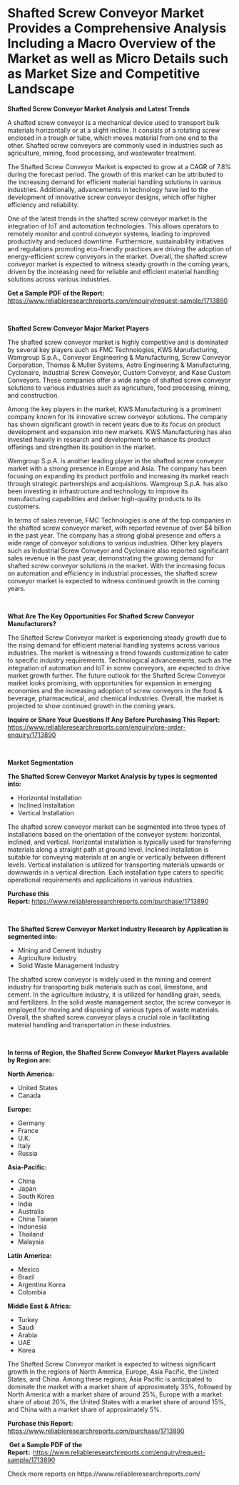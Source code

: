 <p><h1>Shafted Screw Conveyor Market Provides a Comprehensive Analysis Including a Macro Overview of the Market as well as Micro Details such as Market Size and Competitive Landscape</h1></p><p><strong>Shafted Screw Conveyor Market Analysis and Latest Trends</strong></p>
<p><p>A shafted screw conveyor is a mechanical device used to transport bulk materials horizontally or at a slight incline. It consists of a rotating screw enclosed in a trough or tube, which moves material from one end to the other. Shafted screw conveyors are commonly used in industries such as agriculture, mining, food processing, and wastewater treatment.</p><p>The Shafted Screw Conveyor Market is expected to grow at a CAGR of 7.8% during the forecast period. The growth of this market can be attributed to the increasing demand for efficient material handling solutions in various industries. Additionally, advancements in technology have led to the development of innovative screw conveyor designs, which offer higher efficiency and reliability.</p><p>One of the latest trends in the shafted screw conveyor market is the integration of IoT and automation technologies. This allows operators to remotely monitor and control conveyor systems, leading to improved productivity and reduced downtime. Furthermore, sustainability initiatives and regulations promoting eco-friendly practices are driving the adoption of energy-efficient screw conveyors in the market. Overall, the shafted screw conveyor market is expected to witness steady growth in the coming years, driven by the increasing need for reliable and efficient material handling solutions across various industries.</p></p>
<p><strong>Get a Sample PDF of the Report:&nbsp;</strong> <a href="https://www.reliableresearchreports.com/enquiry/request-sample/1713890">https://www.reliableresearchreports.com/enquiry/request-sample/1713890</a></p>
<p>&nbsp;</p>
<p><strong>Shafted Screw Conveyor Major Market Players</strong></p>
<p><p>The shafted screw conveyor market is highly competitive and is dominated by several key players such as FMC Technologies, KWS Manufacturing, Wamgroup S.p.A., Conveyor Engineering & Manufacturing, Screw Conveyor Corporation, Thomas & Muller Systems, Astro Engineering & Manufacturing, Cyclonaire, Industrial Screw Conveyor, Custom Conveyor, and Kase Custom Conveyors. These companies offer a wide range of shafted screw conveyor solutions to various industries such as agriculture, food processing, mining, and construction.</p><p>Among the key players in the market, KWS Manufacturing is a prominent company known for its innovative screw conveyor solutions. The company has shown significant growth in recent years due to its focus on product development and expansion into new markets. KWS Manufacturing has also invested heavily in research and development to enhance its product offerings and strengthen its position in the market.</p><p>Wamgroup S.p.A. is another leading player in the shafted screw conveyor market with a strong presence in Europe and Asia. The company has been focusing on expanding its product portfolio and increasing its market reach through strategic partnerships and acquisitions. Wamgroup S.p.A. has also been investing in infrastructure and technology to improve its manufacturing capabilities and deliver high-quality products to its customers.</p><p>In terms of sales revenue, FMC Technologies is one of the top companies in the shafted screw conveyor market, with reported revenue of over $4 billion in the past year. The company has a strong global presence and offers a wide range of conveyor solutions to various industries. Other key players such as Industrial Screw Conveyor and Cyclonaire also reported significant sales revenue in the past year, demonstrating the growing demand for shafted screw conveyor solutions in the market. With the increasing focus on automation and efficiency in industrial processes, the shafted screw conveyor market is expected to witness continued growth in the coming years.</p></p>
<p>&nbsp;</p>
<p><strong>What Are The Key Opportunities For Shafted Screw Conveyor Manufacturers?</strong></p>
<p><p>The Shafted Screw Conveyor market is experiencing steady growth due to the rising demand for efficient material handling systems across various industries. The market is witnessing a trend towards customization to cater to specific industry requirements. Technological advancements, such as the integration of automation and IoT in screw conveyors, are expected to drive market growth further. The future outlook for the Shafted Screw Conveyor market looks promising, with opportunities for expansion in emerging economies and the increasing adoption of screw conveyors in the food & beverage, pharmaceutical, and chemical industries. Overall, the market is projected to show continued growth in the coming years.</p></p>
<p><strong>Inquire or Share Your Questions If Any Before Purchasing This Report:</strong> <a href="https://www.reliableresearchreports.com/enquiry/pre-order-enquiry/1713890">https://www.reliableresearchreports.com/enquiry/pre-order-enquiry/1713890</a></p>
<p>&nbsp;</p>
<p><strong>Market Segmentation</strong></p>
<p><strong>The Shafted Screw Conveyor Market Analysis by types is segmented into:</strong></p>
<p><ul><li>Horizontal Installation</li><li>Inclined Installation</li><li>Vertical Installation</li></ul></p>
<p><p>The shafted screw conveyor market can be segmented into three types of installations based on the orientation of the conveyor system: horizontal, inclined, and vertical. Horizontal installation is typically used for transferring materials along a straight path at ground level. Inclined installation is suitable for conveying materials at an angle or vertically between different levels. Vertical installation is utilized for transporting materials upwards or downwards in a vertical direction. Each installation type caters to specific operational requirements and applications in various industries.</p></p>
<p><strong>Purchase this Report:&nbsp;</strong><a href="https://www.reliableresearchreports.com/purchase/1713890">https://www.reliableresearchreports.com/purchase/1713890</a></p>
<p>&nbsp;</p>
<p><strong>The Shafted Screw Conveyor Market Industry Research by Application is segmented into:</strong></p>
<p><ul><li>Mining and Cement Industry</li><li>Agriculture Industry</li><li>Solid Waste Management Industry</li></ul></p>
<p><p>The shafted screw conveyor is widely used in the mining and cement industry for transporting bulk materials such as coal, limestone, and cement. In the agriculture industry, it is utilized for handling grain, seeds, and fertilizers. In the solid waste management sector, the screw conveyor is employed for moving and disposing of various types of waste materials. Overall, the shafted screw conveyor plays a crucial role in facilitating material handling and transportation in these industries.</p></p>
<p>&nbsp;</p>
<p><strong>In terms of Region, the Shafted Screw Conveyor Market Players available by Region are:</strong></p>
<p>
    <p> <strong> North America: </strong>
        <ul>
            <li>United States</li>
            <li>Canada</li>
        </ul>
        </p> 
    <p> <strong> Europe: </strong>
        <ul>
            <li>Germany</li>
            <li>France</li>
            <li>U.K.</li>
            <li>Italy</li>
            <li>Russia</li>
        </ul>
        </p> 
    <p> <strong> Asia-Pacific: </strong>
        <ul>
            <li>China</li>
            <li>Japan</li>
            <li>South Korea</li>
            <li>India</li>
            <li>Australia</li>
            <li>China Taiwan</li>
            <li>Indonesia</li>
            <li>Thailand</li>
            <li>Malaysia</li>
        </ul>
        </p> 
    <p> <strong> Latin America: </strong>
        <ul>
            <li>Mexico</li>
            <li>Brazil</li>
            <li>Argentina Korea</li>
            <li>Colombia</li>
        </ul>
        </p> 
    <p> <strong> Middle East & Africa: </strong>
        <ul>
            <li>Turkey</li>
            <li>Saudi</li>
            <li>Arabia</li>
            <li>UAE</li>
            <li>Korea</li>
        </ul>
    </p>
    </p>
<p><p>The Shafted Screw Conveyor market is expected to witness significant growth in the regions of North America, Europe, Asia Pacific, the United States, and China. Among these regions, Asia Pacific is anticipated to dominate the market with a market share of approximately 35%, followed by North America with a market share of around 25%, Europe with a market share of about 20%, the United States with a market share of around 15%, and China with a market share of approximately 5%.</p></p>
<p><strong>Purchase this Report: </strong><a href="https://www.reliableresearchreports.com/purchase/1713890">https://www.reliableresearchreports.com/purchase/1713890</a></p>
<p>&nbsp;<strong>Get a Sample PDF of the Report:&nbsp;&nbsp;</strong><a href="https://www.reliableresearchreports.com/enquiry/request-sample/1713890">https://www.reliableresearchreports.com/enquiry/request-sample/1713890</a></p>
<p><strong></strong></p>
<p>Check more reports on https://www.reliableresearchreports.com/</p>